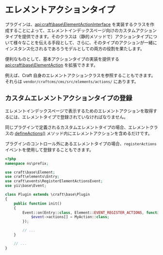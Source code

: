 # エレメントアクションタイプ

プラグインは、<api:craft\base\ElementActionInterface> を実装するクラスを作成することによって、エレメントインデックスページ向けのカスタムアクションタイプを提供できます。そのクラスは（静的メソッドで）アクションタイプについて様々なことを伝える手段として、さらに、そのタイプのアクションが一緒にインスタンス化されるであろうモデルとしての両方の役割を果たします。

便利なものとして、基本アクションタイプの実装を提供する <api:craft\base\ElementAction> を拡張できます。

例えば、Craft 自身のエレメントアクションクラスを参照することもできます。それらは `vendor/craftcms/cms/src/elements/actions/` にあります。

## カスタムエレメントアクションタイプの登録

エレメントインデックスページで表示するためのエレメントアクションを取得するには、エレメントタイプで登録されていなければなりません。

同じプラグインで定義されるカスタムエレメントタイプの場合、エレメントクラスの [defineActions()](element-types.md#index-page-actions) メソッド内にエレメントアクションを含めるだけです。

プラグインのコントロール外にあるエレメントタイプの場合、`registerActions` イベントを使用して登録することもできます。

```php
<?php
namespace ns\prefix;

use craft\base\Element;
use craft\elements\Entry;
use craft\events\RegisterElementActionsEvent;
use yii\base\Event;

class Plugin extends \craft\base\Plugin
{
    public function init()
    {
        Event::on(Entry::class, Element::EVENT_REGISTER_ACTIONS, function(RegisterElementActionsEvent $event) {
            $event->actions[] = MyAction::class;
        });

        // ...
    }

    // ...
}
```